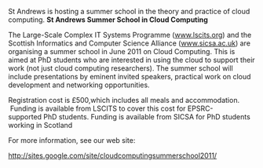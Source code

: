 <html><body><p>St Andrews is hosting a summer school in the theory and practice of cloud computing.

<!--more--><strong>St Andrews Summer School in Cloud Computing</strong>

The Large-Scale Complex IT Systems Programme (<a href="http://www.lscits.org/" target="_blank">www.lscits.org</a>) and the Scottish Informatics and Computer Science Alliance (<a href="http://www.sicsa.ac.uk/" target="_blank">www.sicsa.ac.uk</a>) are  organising a summer school in June 2011 on  Cloud Computing. This is aimed at PhD students who are interested in  using the cloud to support their work (not just cloud computing  researchers). The summer school will include presentations by eminent  invited speakers, practical work on cloud development  and networking opportunities.

Registration cost is £500,which includes all meals and accommodation.   Funding is available from LSCITS to cover this cost for  EPSRC-supported PhD students. Funding is available from SICSA for PhD  students working in Scotland

For more information, see our web site:

<a href="http://sites.google.com/site/cloudcomputingsummerschool2011/" target="_blank">http://sites.google.com/site/cloudcomputingsummerschool2011/</a></p></body></html>